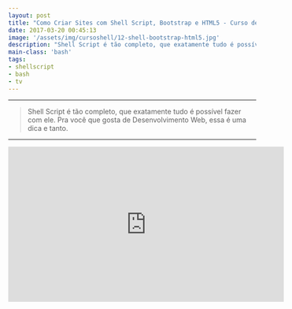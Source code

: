 ```yaml
---
layout: post
title: "Como Criar Sites com Shell Script, Bootstrap e HTML5 - Curso de Shell"
date: 2017-03-20 00:45:13
image: '/assets/img/cursoshell/12-shell-bootstrap-html5.jpg'
description: "Shell Script é tão completo, que exatamente tudo é possível fazer com ele. Pra você que gosta de Desenvolvimento Web, essa é uma dica e tanto."
main-class: 'bash'
tags:
- shellscript
- bash
- tv
---
```


<!-- 
![Como Criar Sites com Shell Script, Bootstap e HTML5](/assets/img/cursoshell/12-shell-bootstrap-html5.jpg "Como Criar Sites com Shell Script, Bootstap e HTML5")
-->

***

> Shell Script é tão completo, que exatamente tudo é possível fazer com ele. Pra você que gosta de Desenvolvimento Web, essa é uma dica e tanto.

***

<iframe width="560" height="315" src="https://www.youtube.com/embed/vhEE7WMSvug" frameborder="0" allowfullscreen></iframe>
